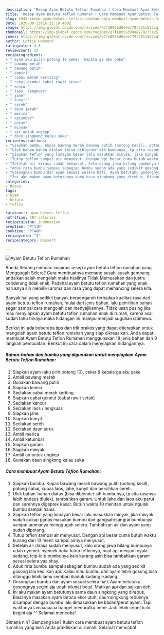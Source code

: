 ```yaml
---
description: "Resep Ayam Betutu Teflon Rumahan | Cara Membuat Ayam Betutu Teflon Rumahan Yang Menggugah Selera"
title: "Resep Ayam Betutu Teflon Rumahan | Cara Membuat Ayam Betutu Teflon Rumahan Yang Menggugah Selera"
slug: 1043-resep-ayam-betutu-teflon-rumahan-cara-membuat-ayam-betutu-teflon-rumahan-yang-menggugah-selera
date: 2020-09-13T16:12:58.490Z
image: https://img-global.cpcdn.com/recipes/e7fe8956d0eee779/751x532cq70/ayam-betutu-teflon-rumahan-foto-resep-utama.jpg
thumbnail: https://img-global.cpcdn.com/recipes/e7fe8956d0eee779/751x532cq70/ayam-betutu-teflon-rumahan-foto-resep-utama.jpg
cover: https://img-global.cpcdn.com/recipes/e7fe8956d0eee779/751x532cq70/ayam-betutu-teflon-rumahan-foto-resep-utama.jpg
author: Lottie Hammond
ratingvalue: 4.8
reviewcount: 13
recipeingredient:
- " ayam aku pilih potong 10 ceker  kepala ga aku pake"
- " bawang merah"
- " bawang putih"
- " kemiri"
- " cabai merah keriting"
- " cabai gendut cabai rawit setan"
- " kencur"
- " laos  lengkuas"
- " jahe"
- " kunyit"
- " sereh"
- " daun jeruk"
- " merica"
- " ketumbar"
- " garam"
- " minyak"
- " air untuk ungkep"
- " daun singkong kalau suka"
recipeinstructions:
- "Siapkan bumbu. Kupas bawang merah bawang putih (potong kecil), potong cabai, kupas laos, jahe, kunyit dan bersihkan sereh."
- "Ulek bahan-bahan diatas (bisa diblender sih bumbunya, tp cita rasanya lebih endeus diulek), tambahkan garam. Untuk jahe dan laos aku parut dan serehnya digeprek kasar. Butuh waktu 10 menitan untuk ngulek bumbu sampai halus."
- "Siapkan teflon yang lumayan besar lalu masukkan minyak, jika minyak sudah cukup panas masukan bumbu dan gangsah/sangrai bumbunya sampai aromanya menggugah selera. Tambahkan air dan ayam yang sudah dipotong."
- "Tutup teflon sampai air menyusut. Dengan api besar cuma butuh waktu kurang dari 10 menit sampai airnya menyusut."
- "Setelah air dirasa sudah menyusut, kalo orang jawa bilang bumbunya udah nyemek-nyemek buka tutup teflonnya, buat api menjadi nyala sedang, icip-icip bumbunya kalo kurang asin bisa tambahkan garam sesuai selera yaa shay."
- "Aduk rata bumbu sampai sebagian bumbu sudah ada yang sedikit gosong lalu kecilkan api. Kalau mau bumbu dan ayam lebih gosong bisa ditunggu lebih lama sembari diaduk kadang-kadang."
- "Gosongkan bumbu dan ayam sesuai selera hati. Ayam betutuku gosongnya segini aja udah nikmat betul. Matikan api dan sajikan deh."
- "Ini aku makan ayam betutunya sama daun singkong yang direbus. Biasanya masakan ayam betutu ekor utuh, daun singkong rebusnya dicampur dengan bumbu lalu dimasukkan ke badan/perut ayam. Tapi waktunya lamaaaaaaa banget menurutku hehe. Jadi lebih cepet kalo begini aja ^^ Selamat mencoba!"
categories:
- Resep
tags:
- ayam
- betutu
- teflon

katakunci: ayam betutu teflon 
nutrition: 287 calories
recipecuisine: Indonesian
preptime: "PT11M"
cooktime: "PT48M"
recipeyield: "3"
recipecategory: Dessert

---
```



![Ayam Betutu Teflon Rumahan](https://img-global.cpcdn.com/recipes/e7fe8956d0eee779/751x532cq70/ayam-betutu-teflon-rumahan-foto-resep-utama.jpg)

Bunda Sedang mencari inspirasi resep ayam betutu teflon rumahan yang Menggugah Selera? Cara membuatnya memang susah-susah gampang. andaikan salah mengolah maka hasilnya Tidak Memuaskan dan justru cenderung tidak enak. Padahal ayam betutu teflon rumahan yang enak harusnya sih memiliki aroma dan rasa yang dapat memancing selera kita.



Banyak hal yang sedikit banyak berpengaruh terhadap kualitas rasa dari ayam betutu teflon rumahan, mulai dari jenis bahan, lalu pemilihan bahan segar sampai cara mengolah dan menyajikannya. Tidak usah pusing jika mau menyiapkan ayam betutu teflon rumahan enak di rumah, karena asal sudah tahu triknya maka hidangan ini mampu menjadi suguhan istimewa.


Berikut ini ada beberapa tips dan trik praktis yang dapat diterapkan untuk mengolah ayam betutu teflon rumahan yang siap dikreasikan. Anda dapat membuat Ayam Betutu Teflon Rumahan menggunakan 18 jenis bahan dan 8 langkah pembuatan. Berikut ini cara dalam menyiapkan hidangannya.

<!--inarticleads1-->

##### Bahan-bahan dan bumbu yang digunakan untuk menyiapkan Ayam Betutu Teflon Rumahan:

1. Siapkan  ayam (aku pilih potong 10), ceker &amp; kepala ga aku pake
1. Ambil  bawang merah
1. Gunakan  bawang putih
1. Siapkan  kemiri
1. Sediakan  cabai merah keriting
1. Siapkan  cabai gendut (cabai rawit setan)
1. Sediakan  kencur
1. Sediakan  laos / lengkuas
1. Siapkan  jahe
1. Siapkan  kunyit
1. Sediakan  sereh
1. Sediakan  daun jeruk
1. Ambil  merica
1. Ambil  ketumbar
1. Siapkan  garam
1. Siapkan  minyak
1. Ambil  air untuk ungkep
1. Gunakan  daun singkong kalau suka




<!--inarticleads2-->

##### Cara membuat Ayam Betutu Teflon Rumahan:

1. Siapkan bumbu. Kupas bawang merah bawang putih (potong kecil), potong cabai, kupas laos, jahe, kunyit dan bersihkan sereh.
1. Ulek bahan-bahan diatas (bisa diblender sih bumbunya, tp cita rasanya lebih endeus diulek), tambahkan garam. Untuk jahe dan laos aku parut dan serehnya digeprek kasar. Butuh waktu 10 menitan untuk ngulek bumbu sampai halus.
1. Siapkan teflon yang lumayan besar lalu masukkan minyak, jika minyak sudah cukup panas masukan bumbu dan gangsah/sangrai bumbunya sampai aromanya menggugah selera. Tambahkan air dan ayam yang sudah dipotong.
1. Tutup teflon sampai air menyusut. Dengan api besar cuma butuh waktu kurang dari 10 menit sampai airnya menyusut.
1. Setelah air dirasa sudah menyusut, kalo orang jawa bilang bumbunya udah nyemek-nyemek buka tutup teflonnya, buat api menjadi nyala sedang, icip-icip bumbunya kalo kurang asin bisa tambahkan garam sesuai selera yaa shay.
1. Aduk rata bumbu sampai sebagian bumbu sudah ada yang sedikit gosong lalu kecilkan api. Kalau mau bumbu dan ayam lebih gosong bisa ditunggu lebih lama sembari diaduk kadang-kadang.
1. Gosongkan bumbu dan ayam sesuai selera hati. Ayam betutuku gosongnya segini aja udah nikmat betul. Matikan api dan sajikan deh.
1. Ini aku makan ayam betutunya sama daun singkong yang direbus. Biasanya masakan ayam betutu ekor utuh, daun singkong rebusnya dicampur dengan bumbu lalu dimasukkan ke badan/perut ayam. Tapi waktunya lamaaaaaaa banget menurutku hehe. Jadi lebih cepet kalo begini aja ^^ Selamat mencoba!




Gimana nih? Gampang kan? Itulah cara membuat ayam betutu teflon rumahan yang bisa Anda praktikkan di rumah. Selamat mencoba!
